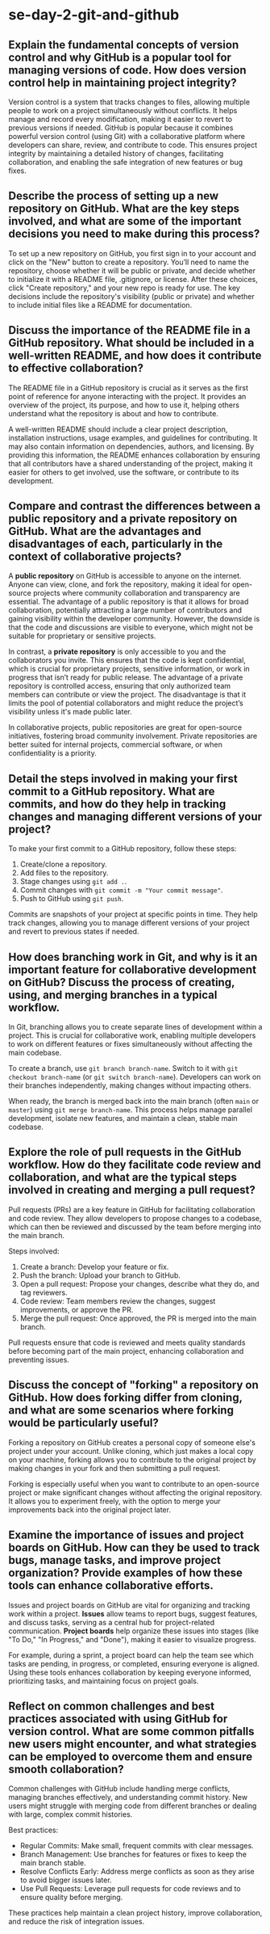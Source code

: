 # se-day-2-git-and-github
## Explain the fundamental concepts of version control and why GitHub is a popular tool for managing versions of code. How does version control help in maintaining project integrity?
Version control is a system that tracks changes to files, allowing multiple people to work on a project simultaneously without conflicts. It helps manage and record every modification, making it easier to revert to previous versions if needed. GitHub is popular because it combines powerful version control (using Git) with a collaborative platform where developers can share, review, and contribute to code. This ensures project integrity by maintaining a detailed history of changes, facilitating collaboration, and enabling the safe integration of new features or bug fixes.

## Describe the process of setting up a new repository on GitHub. What are the key steps involved, and what are some of the important decisions you need to make during this process?
To set up a new repository on GitHub, you first sign in to your account and click on the "New" button to create a repository. You’ll need to name the repository, choose whether it will be public or private, and decide whether to initialize it with a README file, .gitignore, or license. After these choices, click "Create repository," and your new repo is ready for use. The key decisions include the repository's visibility (public or private) and whether to include initial files like a README for documentation.

## Discuss the importance of the README file in a GitHub repository. What should be included in a well-written README, and how does it contribute to effective collaboration?
The README file in a GitHub repository is crucial as it serves as the first point of reference for anyone interacting with the project. It provides an overview of the project, its purpose, and how to use it, helping others understand what the repository is about and how to contribute.

A well-written README should include a clear project description, installation instructions, usage examples, and guidelines for contributing. It may also contain information on dependencies, authors, and licensing. By providing this information, the README enhances collaboration by ensuring that all contributors have a shared understanding of the project, making it easier for others to get involved, use the software, or contribute to its development.

## Compare and contrast the differences between a public repository and a private repository on GitHub. What are the advantages and disadvantages of each, particularly in the context of collaborative projects?
A **public repository** on GitHub is accessible to anyone on the internet. Anyone can view, clone, and fork the repository, making it ideal for open-source projects where community collaboration and transparency are essential. The advantage of a public repository is that it allows for broad collaboration, potentially attracting a large number of contributors and gaining visibility within the developer community. However, the downside is that the code and discussions are visible to everyone, which might not be suitable for proprietary or sensitive projects.

In contrast, a **private repository** is only accessible to you and the collaborators you invite. This ensures that the code is kept confidential, which is crucial for proprietary projects, sensitive information, or work in progress that isn’t ready for public release. The advantage of a private repository is controlled access, ensuring that only authorized team members can contribute or view the project. The disadvantage is that it limits the pool of potential collaborators and might reduce the project’s visibility unless it's made public later.

In collaborative projects, public repositories are great for open-source initiatives, fostering broad community involvement. Private repositories are better suited for internal projects, commercial software, or when confidentiality is a priority.

## Detail the steps involved in making your first commit to a GitHub repository. What are commits, and how do they help in tracking changes and managing different versions of your project?
To make your first commit to a GitHub repository, follow these steps:

1. Create/clone a repository.
2. Add files to the repository.
3. Stage changes using `git add .`.
4. Commit changes with `git commit -m "Your commit message"`.
5. Push to GitHub using `git push`.

Commits are snapshots of your project at specific points in time. They help track changes, allowing you to manage different versions of your project and revert to previous states if needed.

## How does branching work in Git, and why is it an important feature for collaborative development on GitHub? Discuss the process of creating, using, and merging branches in a typical workflow.
In Git, branching allows you to create separate lines of development within a project. This is crucial for collaborative work, enabling multiple developers to work on different features or fixes simultaneously without affecting the main codebase.

To create a branch, use `git branch branch-name`. Switch to it with `git checkout branch-name` (or `git switch branch-name`). Developers can work on their branches independently, making changes without impacting others. 

When ready, the branch is merged back into the main branch (often `main` or `master`) using `git merge branch-name`. This process helps manage parallel development, isolate new features, and maintain a clean, stable main codebase.

## Explore the role of pull requests in the GitHub workflow. How do they facilitate code review and collaboration, and what are the typical steps involved in creating and merging a pull request?
Pull requests (PRs) are a key feature in GitHub for facilitating collaboration and code review. They allow developers to propose changes to a codebase, which can then be reviewed and discussed by the team before merging into the main branch.

Steps involved:
1. Create a branch: Develop your feature or fix.
2. Push the branch: Upload your branch to GitHub.
3. Open a pull request: Propose your changes, describe what they do, and tag reviewers.
4. Code review: Team members review the changes, suggest improvements, or approve the PR.
5. Merge the pull request: Once approved, the PR is merged into the main branch.

Pull requests ensure that code is reviewed and meets quality standards before becoming part of the main project, enhancing collaboration and preventing issues.

## Discuss the concept of "forking" a repository on GitHub. How does forking differ from cloning, and what are some scenarios where forking would be particularly useful?
Forking a repository on GitHub creates a personal copy of someone else's project under your account. Unlike cloning, which just makes a local copy on your machine, forking allows you to contribute to the original project by making changes in your fork and then submitting a pull request.

Forking is especially useful when you want to contribute to an open-source project or make significant changes without affecting the original repository. It allows you to experiment freely, with the option to merge your improvements back into the original project later.

## Examine the importance of issues and project boards on GitHub. How can they be used to track bugs, manage tasks, and improve project organization? Provide examples of how these tools can enhance collaborative efforts.
Issues and project boards on GitHub are vital for organizing and tracking work within a project. **Issues** allow teams to report bugs, suggest features, and discuss tasks, serving as a central hub for project-related communication. **Project boards** help organize these issues into stages (like "To Do," "In Progress," and "Done"), making it easier to visualize progress.

For example, during a sprint, a project board can help the team see which tasks are pending, in progress, or completed, ensuring everyone is aligned. Using these tools enhances collaboration by keeping everyone informed, prioritizing tasks, and maintaining focus on project goals.

## Reflect on common challenges and best practices associated with using GitHub for version control. What are some common pitfalls new users might encounter, and what strategies can be employed to overcome them and ensure smooth collaboration?
Common challenges with GitHub include handling merge conflicts, managing branches effectively, and understanding commit history. New users might struggle with merging code from different branches or dealing with large, complex commit histories.

Best practices:
- Regular Commits: Make small, frequent commits with clear messages.
- Branch Management: Use branches for features or fixes to keep the main branch stable.
- Resolve Conflicts Early: Address merge conflicts as soon as they arise to avoid bigger issues later.
- Use Pull Requests: Leverage pull requests for code reviews and to ensure quality before merging.

These practices help maintain a clean project history, improve collaboration, and reduce the risk of integration issues.
